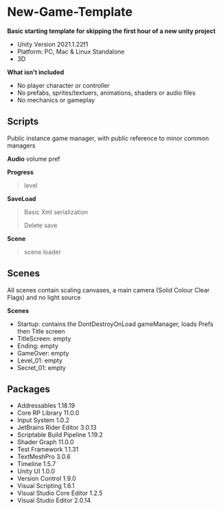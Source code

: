 # **New-Game-Template**

**Basic starting template for skipping the first hour of a new unity project**
- Unity Version 2021.1.22f1
- Platform: PC, Mac & Linux Standalone
- 3D

**What isn't included**
- No player character or controller
- No prefabs, sprites/textuers, animations, shaders or audio files
- No mechanics or gameplay

## **Scripts**

Public instance game manager, with public reference to minor common managers

**Audio**
volume pref

**Progress**
> level

**SaveLoad**
> Basic Xml serialization
> 
> Delete save

**Scene**
> scene loader

## Scenes

All scenes contain scaling canvases, a main camera (Solid Colour Clear Flags) and no light source

**Scenes**

- Startup: contains the DontDestroyOnLoad gameManager, loads Prefs then Title screen
- TitleScreen: empty
- Ending: empty
- GameOver: empty
- Level_01: empty
- Secret_01: empty

## Packages
- Addressables                    1.18.19
- Core RP Library                 11.0.0
- Input System                    1.0.2
- JetBrains Rider Editor          3.0.13
- Scriptable Build Pipeline       1.19.2
- Shader Graph                    11.0.0
- Test Framework                  1.1.31
- TextMeshPro                     3.0.6
- Timeline                        1.5.7
- Unity UI                        1.0.0
- Version Control                 1.9.0
- Visual Scripting                1.6.1
- Visual Studio Core Editor       1.2.5
- Visual Studio Editor            2.0.14
